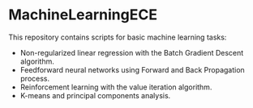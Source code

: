 # MachineLearningECE

This repository contains scripts for basic machine learning tasks:

- Non-regularized linear regression with the Batch Gradient Descent algorithm.
- Feedforward neural networks using Forward and Back Propagation process.
- Reinforcement learning with the value iteration algorithm.
- K-means and principal components analysis.
